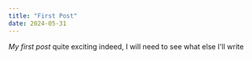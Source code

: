 ```yaml
---
title: "First Post"
date: 2024-05-31
---
```


*My first post* quite exciting indeed, I will need to see what else I'll write
